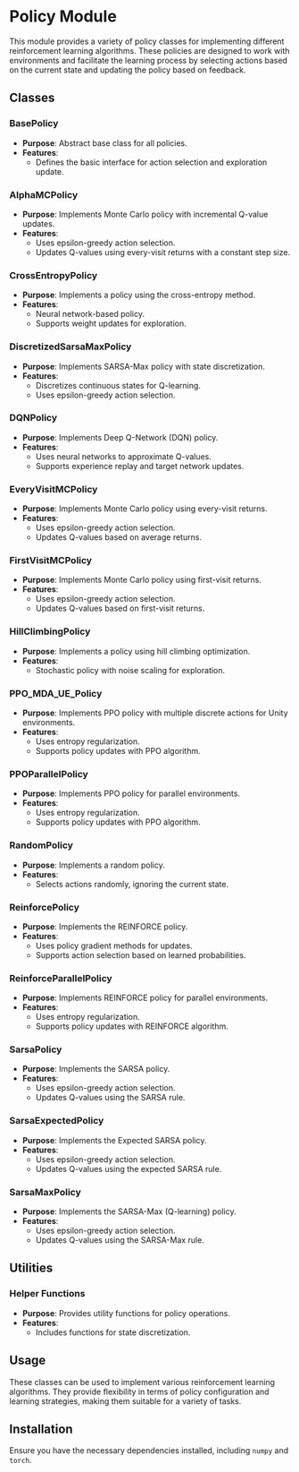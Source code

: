 # Policy Module

This module provides a variety of policy classes for implementing different reinforcement learning algorithms. These policies are designed to work with environments and facilitate the learning process by selecting actions based on the current state and updating the policy based on feedback.

## Classes

### BasePolicy

- **Purpose**: Abstract base class for all policies.
- **Features**:
  - Defines the basic interface for action selection and exploration update.

### AlphaMCPolicy

- **Purpose**: Implements Monte Carlo policy with incremental Q-value updates.
- **Features**:
  - Uses epsilon-greedy action selection.
  - Updates Q-values using every-visit returns with a constant step size.

### CrossEntropyPolicy

- **Purpose**: Implements a policy using the cross-entropy method.
- **Features**:
  - Neural network-based policy.
  - Supports weight updates for exploration.

### DiscretizedSarsaMaxPolicy

- **Purpose**: Implements SARSA-Max policy with state discretization.
- **Features**:
  - Discretizes continuous states for Q-learning.
  - Uses epsilon-greedy action selection.

### DQNPolicy

- **Purpose**: Implements Deep Q-Network (DQN) policy.
- **Features**:
  - Uses neural networks to approximate Q-values.
  - Supports experience replay and target network updates.

### EveryVisitMCPolicy

- **Purpose**: Implements Monte Carlo policy using every-visit returns.
- **Features**:
  - Uses epsilon-greedy action selection.
  - Updates Q-values based on average returns.

### FirstVisitMCPolicy

- **Purpose**: Implements Monte Carlo policy using first-visit returns.
- **Features**:
  - Uses epsilon-greedy action selection.
  - Updates Q-values based on first-visit returns.

### HillClimbingPolicy

- **Purpose**: Implements a policy using hill climbing optimization.
- **Features**:
  - Stochastic policy with noise scaling for exploration.

### PPO_MDA_UE_Policy

- **Purpose**: Implements PPO policy with multiple discrete actions for Unity environments.
- **Features**:
  - Uses entropy regularization.
  - Supports policy updates with PPO algorithm.

### PPOParallelPolicy

- **Purpose**: Implements PPO policy for parallel environments.
- **Features**:
  - Uses entropy regularization.
  - Supports policy updates with PPO algorithm.

### RandomPolicy

- **Purpose**: Implements a random policy.
- **Features**:
  - Selects actions randomly, ignoring the current state.

### ReinforcePolicy

- **Purpose**: Implements the REINFORCE policy.
- **Features**:
  - Uses policy gradient methods for updates.
  - Supports action selection based on learned probabilities.

### ReinforceParallelPolicy

- **Purpose**: Implements REINFORCE policy for parallel environments.
- **Features**:
  - Uses entropy regularization.
  - Supports policy updates with REINFORCE algorithm.

### SarsaPolicy

- **Purpose**: Implements the SARSA policy.
- **Features**:
  - Uses epsilon-greedy action selection.
  - Updates Q-values using the SARSA rule.

### SarsaExpectedPolicy

- **Purpose**: Implements the Expected SARSA policy.
- **Features**:
  - Uses epsilon-greedy action selection.
  - Updates Q-values using the expected SARSA rule.

### SarsaMaxPolicy

- **Purpose**: Implements the SARSA-Max (Q-learning) policy.
- **Features**:
  - Uses epsilon-greedy action selection.
  - Updates Q-values using the SARSA-Max rule.

## Utilities

### Helper Functions

- **Purpose**: Provides utility functions for policy operations.
- **Features**:
  - Includes functions for state discretization.

## Usage

These classes can be used to implement various reinforcement learning algorithms. They provide flexibility in terms of policy configuration and learning strategies, making them suitable for a variety of tasks.

## Installation

Ensure you have the necessary dependencies installed, including `numpy` and `torch`.
